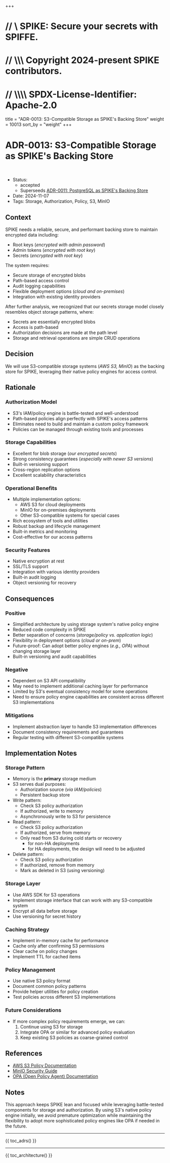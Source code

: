 +++
# //    \\ SPIKE: Secure your secrets with SPIFFE.
# //  \\\\\ Copyright 2024-present SPIKE contributors.
# // \\\\\\\ SPDX-License-Identifier: Apache-2.0

title = "ADR-0013: S3-Compatible Storage as SPIKE's Backing Store"
weight = 10013
sort_by = "weight"
+++

# ADR-0013: S3-Compatible Storage as SPIKE's Backing Store

<br style="clear:both" />

- Status:
  - accepted
  - Superseeds [ADR-0011: PostgreSQL as SPIKE's Backing Store](adrs/adr-0011.md)
- Date: 2024-11-07
- Tags: Storage, Authorization, Policy, S3, MinIO

## Context

SPIKE needs a reliable, secure, and performant backing store to maintain encrypted 
data including:
* Root keys (*encrypted with admin password*)
* Admin tokens (*encrypted with root key*)
* Secrets (*encrypted with root key*)

The system requires:
* Secure storage of encrypted blobs
* Path-based access control
* Audit logging capabilities
* Flexible deployment options (*cloud and on-premises*)
* Integration with existing identity providers

After further analysis, we recognized that our secrets storage model closely 
resembles object storage patterns, where:
* Secrets are essentially encrypted blobs
* Access is path-based
* Authorization decisions are made at the path level
* Storage and retrieval operations are simple CRUD operations

## Decision

We will use S3-compatible storage systems (*AWS S3, MinIO*) as the backing 
store for SPIKE, leveraging their native policy engines for access control.

## Rationale

### Authorization Model
* S3's IAM/policy engine is battle-tested and well-understood
* Path-based policies align perfectly with SPIKE's access patterns
* Eliminates need to build and maintain a custom policy framework
* Policies can be managed through existing tools and processes

### Storage Capabilities
* Excellent for blob storage (*our encrypted secrets*)
* Strong consistency guarantees (*especially with newer S3 versions*)
* Built-in versioning support
* Cross-region replication options
* Excellent scalability characteristics

### Operational Benefits
* Multiple implementation options:
  * AWS S3 for cloud deployments
  * MinIO for on-premises deployments
  * Other S3-compatible systems for special cases
* Rich ecosystem of tools and utilities
* Robust backup and lifecycle management
* Built-in metrics and monitoring
* Cost-effective for our access patterns

### Security Features
* Native encryption at rest
* SSL/TLS support
* Integration with various identity providers
* Built-in audit logging
* Object versioning for recovery

## Consequences

### Positive
* Simplified architecture by using storage system's native policy engine
* Reduced code complexity in SPIKE
* Better separation of concerns (*storage/policy vs. application logic*)
* Flexibility in deployment options (*cloud or on-prem*)
* Future-proof: Can adopt better policy engines (*e.g., OPA*) without changing 
  storage layer
* Built-in versioning and audit capabilities

### Negative
* Dependent on S3 API compatibility
* May need to implement additional caching layer for performance
* Limited by S3's eventual consistency model for some operations
* Need to ensure policy engine capabilities are consistent across different 
  S3 implementations

### Mitigations
* Implement abstraction layer to handle S3 implementation differences
* Document consistency requirements and guarantees
* Regular testing with different S3-compatible systems

## Implementation Notes

### Storage Pattern
* Memory is the **primary** storage medium
* S3 serves dual purposes:
  * Authorization source (*via IAM/policies*)
  * Persistent backup store
* Write pattern:
  * Check S3 policy authorization
  * If authorized, write to memory
  * Asynchronously write to S3 for persistence
* Read pattern:
  * Check S3 policy authorization
  * If authorized, serve from memory
  * Only read from S3 during cold starts or recovery 
    * for non-HA deployments
    * for HA deployments, the design will need to be adjusted
* Delete pattern:
  * Check S3 policy authorization
  * If authorized, remove from memory
  * Mark as deleted in S3 (using versioning)

### Storage Layer
* Use AWS SDK for S3 operations
* Implement storage interface that can work with any S3-compatible system
* Encrypt all data before storage
* Use versioning for secret history

### Caching Strategy
* Implement in-memory cache for performance
* Cache only after confirming S3 permissions
* Clear cache on policy changes
* Implement TTL for cached items

### Policy Management
* Use native S3 policy format
* Document common policy patterns
* Provide helper utilities for policy creation
* Test policies across different S3 implementations

### Future Considerations
* If more complex policy requirements emerge, we can:
  1. Continue using S3 for storage
  2. Integrate OPA or similar for advanced policy evaluation
  3. Keep existing S3 policies as coarse-grained control

## References
* [AWS S3 Policy Documentation](https://docs.aws.amazon.com/AmazonS3/latest/userguide/s3-bucket-policy.html)
* [MinIO Security Guide](https://docs.min.io/docs/minio-security-guide.html)
* [OPA (Open Policy Agent) Documentation](https://www.openpolicyagent.org/docs/latest/)

## Notes

This approach keeps SPIKE lean and focused while leveraging battle-tested 
components for storage and authorization. By using S3's native policy engine 
initially, we avoid premature optimization while maintaining the flexibility to 
adopt more sophisticated policy engines like OPA if needed in the future.

----

{{ toc_adrs() }}

----

{{ toc_architecture() }}
